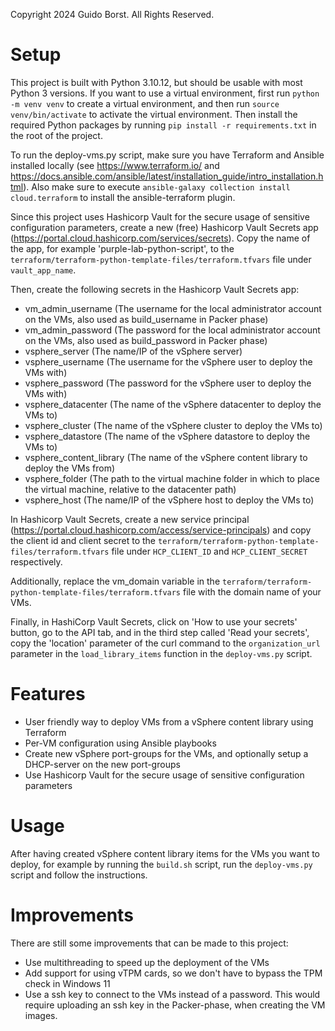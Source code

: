 Copyright 2024 Guido Borst. All Rights Reserved.

# Setup
This project is built with Python 3.10.12, but should be usable with most Python 3 versions. 
If you want to use a virtual environment, first run `python -m venv venv` to create a virtual environment, and then run `source venv/bin/activate` to activate the virtual environment. Then install the required Python packages by running `pip install -r requirements.txt` in the root of the project. 

To run the deploy-vms.py script, make sure you have Terraform and Ansible installed locally (see https://www.terraform.io/ and https://docs.ansible.com/ansible/latest/installation_guide/intro_installation.html). Also make sure to execute `ansible-galaxy collection install cloud.terraform` to install the ansible-terraform plugin. 

Since this project uses Hashicorp Vault for the secure usage of sensitive configuration parameters, create a new (free) Hashicorp Vault Secrets app (https://portal.cloud.hashicorp.com/services/secrets). 
Copy the name of the app, for example 'purple-lab-python-script', to the `terraform/terraform-python-template-files/terraform.tfvars` file under `vault_app_name`.

Then, create the following secrets in the Hashicorp Vault Secrets app: 
- vm_admin_username       (The username for the local administrator account on the VMs, also used as build_username in Packer phase)
- vm_admin_password        (The password for the local administrator account on the VMs, also used as build_password in Packer phase)
- vsphere_server         (The name/IP of the vSphere server)
- vsphere_username      (The username for the vSphere user to deploy the VMs with)
- vsphere_password         (The password for the vSphere user to deploy the VMs with)
- vsphere_datacenter      (The name of the vSphere datacenter to deploy the VMs to)
- vsphere_cluster          (The name of the vSphere cluster to deploy the VMs to)
- vsphere_datastore       (The name of the vSphere datastore to deploy the VMs to)
- vsphere_content_library   (The name of the vSphere content library to deploy the VMs from)
- vsphere_folder           (The path to the virtual machine folder in which to place the virtual machine, relative to the datacenter path) 
- vsphere_host            (The name/IP of the vSphere host to deploy the VMs to)

In Hashicorp Vault Secrets, create a new service principal (https://portal.cloud.hashicorp.com/access/service-principals) and copy the client id and client secret to the `terraform/terraform-python-template-files/terraform.tfvars` file under `HCP_CLIENT_ID` and `HCP_CLIENT_SECRET` respectively.

Additionally, replace the vm_domain variable in the `terraform/terraform-python-template-files/terraform.tfvars` file with the domain name of your VMs. 

Finally, in HashiCorp Vault Secrets, click on 'How to use your secrets' button, go to the API tab, and in the third step called 'Read your secrets', copy the 'location' parameter of the curl command to the `organization_url` parameter in the `load_library_items` function in the `deploy-vms.py` script.



# Features
- User friendly way to deploy VMs from a vSphere content library using Terraform
- Per-VM configuration using Ansible playbooks
- Create new vSphere port-groups for the VMs, and optionally setup a DHCP-server on the new port-groups
- Use Hashicorp Vault for the secure usage of sensitive configuration parameters



# Usage
After having created vSphere content library items for the VMs you want to deploy, for example by running the `build.sh` script, run the `deploy-vms.py` script and follow the instructions. 



# Improvements
There are still some improvements that can be made to this project:
- Use multithreading to speed up the deployment of the VMs
- Add support for using vTPM cards, so we don't have to bypass the TPM check in Windows 11
- Use a ssh key to connect to the VMs instead of a password. This would require uploading an ssh key in the Packer-phase, when creating the VM images.


